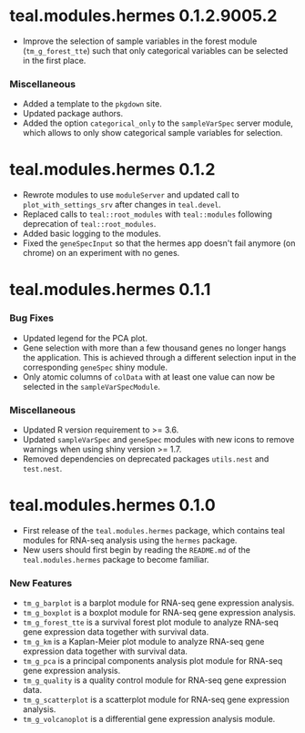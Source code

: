 # teal.modules.hermes 0.1.2.9005.2
* Improve the selection of sample variables in the forest module (`tm_g_forest_tte`) such that only categorical variables can be selected in the first place.

### Miscellaneous
* Added a template to the `pkgdown` site.
* Updated package authors.
* Added the option `categorical_only` to the `sampleVarSpec` server module, which allows to only show categorical sample variables for selection.

# teal.modules.hermes 0.1.2

* Rewrote modules to use `moduleServer` and updated call to `plot_with_settings_srv` after changes in `teal.devel`.
* Replaced calls to `teal::root_modules` with `teal::modules` following deprecation of `teal::root_modules`.
* Added basic logging to the modules.
* Fixed the `geneSpecInput` so that the hermes app doesn't fail anymore (on chrome) on an experiment with no genes.

# teal.modules.hermes 0.1.1

### Bug Fixes
* Updated legend for the PCA plot.
* Gene selection with more than a few thousand genes no longer hangs the application. This is achieved through a different selection input in the corresponding `geneSpec` shiny module.
* Only atomic columns of `colData` with at least one value can now be selected in the `sampleVarSpecModule`.

### Miscellaneous
* Updated R version requirement to >= 3.6.
* Updated `sampleVarSpec` and `geneSpec` modules with new icons to remove warnings when using shiny version >= 1.7.
* Removed dependencies on deprecated packages `utils.nest` and `test.nest`.

# teal.modules.hermes 0.1.0
* First release of the `teal.modules.hermes` package, which contains teal modules for RNA-seq analysis using the `hermes` package.
* New users should first begin by reading the `README.md` of the `teal.modules.hermes` package to become familiar.

### New Features
* `tm_g_barplot` is a barplot module for RNA-seq gene expression analysis.
* `tm_g_boxplot` is a boxplot module for RNA-seq gene expression analysis.
* `tm_g_forest_tte` is a survival forest plot module to analyze RNA-seq gene expression data together with survival data.
* `tm_g_km` is a Kaplan-Meier plot module to analyze RNA-seq gene expression data together with survival data.
* `tm_g_pca` is a principal components analysis plot module for RNA-seq gene expression analysis.
* `tm_g_quality` is a quality control module for RNA-seq gene expression data.
* `tm_g_scatterplot` is a scatterplot module for RNA-seq gene expression analysis.
* `tm_g_volcanoplot` is a differential gene expression analysis module.
